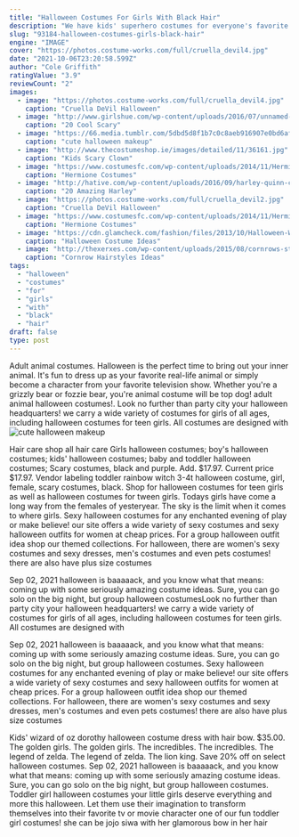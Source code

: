 ```yaml
---
title: "Halloween Costumes For Girls With Black Hair"
description: "We have kids' superhero costumes for everyone's favorite characters. And they come in sizes from infant to teen, for boys and for girls. So, any child can indulge the fantasy of having a super power. All"
slug: "93184-halloween-costumes-girls-black-hair"
engine: "IMAGE"
cover: "https://photos.costume-works.com/full/cruella_devil4.jpg"
date: "2021-10-06T23:20:58.599Z"
author: "Cole Griffith"
ratingValue: "3.9"
reviewCount: "2"
images:
  - image: "https://photos.costume-works.com/full/cruella_devil4.jpg"
    caption: "Cruella DeVil Halloween"
  - image: "http://www.girlshue.com/wp-content/uploads/2016/07/unnamed-file-3354.jpg"
    caption: "20 Cool Scary"
  - image: "https://66.media.tumblr.com/5dbd5d8f1b7c0c8aeb916907e0bd6af5/tumblr_oyl3zv5UWB1v9prx0o7_500.jpg"
    caption: "cute halloween makeup"
  - image: "http://www.thecostumeshop.ie/images/detailed/11/36161.jpg"
    caption: "Kids Scary Clown"
  - image: "https://www.costumesfc.com/wp-content/uploads/2014/11/Hermione-Granger-Costume-for-Kids.jpg"
    caption: "Hermione Costumes"
  - image: "http://hative.com/wp-content/uploads/2016/09/harley-quinn-costumes/20-harley-quinn-costume-halloween.jpg"
    caption: "20 Amazing Harley"
  - image: "https://photos.costume-works.com/full/cruella_devil2.jpg"
    caption: "Cruella DeVil Halloween"
  - image: "https://www.costumesfc.com/wp-content/uploads/2014/11/Hermione-Granger-Costume.jpg"
    caption: "Hermione Costumes"
  - image: "https://cdn.glamcheck.com/fashion/files/2013/10/Halloween-Witch-Costume-for-Little-Girls.jpg"
    caption: "Halloween Costume Ideas"
  - image: "http://thexerxes.com/wp-content/uploads/2015/08/cornrows-styles-for-short-hair.jpg"
    caption: "Cornrow Hairstyles Ideas"
tags:
  - "halloween"
  - "costumes"
  - "for"
  - "girls"
  - "with"
  - "black"
  - "hair"
draft: false
type: post
---
```


Adult animal costumes. Halloween is the perfect time to bring out your inner animal. It's fun to dress up as your favorite real-life animal or simply become a character from your favorite television show. Whether you're a grizzly bear or fozzie bear, you're animal costume will be top dog! adult animal halloween costumes!. Look no further than party city  your halloween headquarters! we carry a wide variety of costumes for girls of all ages, including halloween costumes for teen girls. All costumes are designed with
![cute halloween makeup](https://66.media.tumblr.com/5dbd5d8f1b7c0c8aeb916907e0bd6af5/tumblr_oyl3zv5UWB1v9prx0o7_500.jpg "cute halloween makeup")

Hair care shop all hair care  Girls halloween costumes; boy&#39;s halloween costumes; kids&#39; halloween costumes; baby and toddler halloween costumes; Scary costumes, black and purple. Add. $17.97. Current price $17.97. Vendor labeling toddler rainbow witch 3-4t halloween costume, girl, female, scary costumes, black. Shop for halloween costumes for teen girls as well as halloween costumes for tween girls. Todays girls have come a long way from the females of yesteryear. The sky is the limit when it comes to where girls. Sexy halloween costumes for any enchanted evening of play or make believe! our site offers a wide variety of sexy costumes and sexy halloween outfits for women at cheap prices. For a group halloween outfit idea shop our themed collections. For halloween, there are women&#39;s sexy costumes and sexy dresses, men&#39;s costumes and even pets costumes! there are also have plus size costumes
<!--inArticleAds-->

<!--galleryOne-->

Sep 02, 2021 halloween is baaaaack, and you know what that means: coming up with some seriously amazing costume ideas. Sure, you can go solo on the big night, but group halloween costumesLook no further than party city  your halloween headquarters! we carry a wide variety of costumes for girls of all ages, including halloween costumes for teen girls. All costumes are designed with
<!--inArticleAds-->

<!--galleryTwo-->

Sep 02, 2021 halloween is baaaaack, and you know what that means: coming up with some seriously amazing costume ideas. Sure, you can go solo on the big night, but group halloween costumes. Sexy halloween costumes for any enchanted evening of play or make believe! our site offers a wide variety of sexy costumes and sexy halloween outfits for women at cheap prices. For a group halloween outfit idea shop our themed collections. For halloween, there are women's sexy costumes and sexy dresses, men's costumes and even pets costumes! there are also have plus size costumes
<!--galleryThree-->

Kids' wizard of oz dorothy halloween costume dress with hair bow. $35.00.  The golden girls. The golden girls. The incredibles. The incredibles. The legend of zelda. The legend of zelda. The lion king. Save 20% off on select halloween costumes. Sep 02, 2021 halloween is baaaaack, and you know what that means: coming up with some seriously amazing costume ideas. Sure, you can go solo on the big night, but group halloween costumes. Toddler girl halloween costumes your little girls deserve everything and more this halloween. Let them use their imagination to transform themselves into their favorite tv or movie character one of our fun toddler girl costumes! she can be jojo siwa with her glamorous bow in her hair